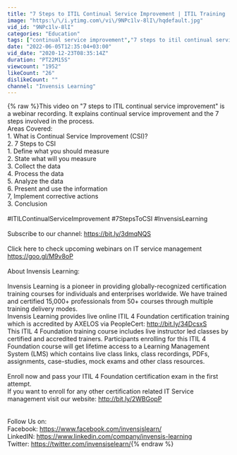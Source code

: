 ```yaml
---
title: "7 Steps to ITIL Continual Service Improvement | ITIL Training | Invensis Learning"
image: "https:\/\/i.ytimg.com\/vi\/9NPc1lv-8lI\/hqdefault.jpg"
vid_id: "9NPc1lv-8lI"
categories: "Education"
tags: ["continual service improvement","7 steps to itil continual service improvement","7 steps to csi"]
date: "2022-06-05T12:35:04+03:00"
vid_date: "2020-12-23T08:35:14Z"
duration: "PT22M15S"
viewcount: "1952"
likeCount: "26"
dislikeCount: ""
channel: "Invensis Learning"
---
```

{% raw %}This video on &quot;7 steps to ITIL continual service improvement&quot; is a webinar recording. It explains continual service improvement and the 7 steps involved in the process. <br />Areas Covered:<br />1. What is Continual Service Improvement (CSI)?<br />2. 7 Steps to CSI<br />    1. Define what you should measure<br />    2. State what will you measure<br />    3. Collect the data<br />    4. Process the data<br />    5. Analyze the data<br />    6. Present and use the information<br />    7, Implement corrective actions<br />3. Conclusion<br /><br />#ITILContinualServiceImprovement #7StepsToCSI #InvensisLearning<br /><br />Subscribe to our channel: <a rel="nofollow" target="blank" href="https://bit.ly/3dmqNQS">https://bit.ly/3dmqNQS</a><br /><br />Click here to check upcoming webinars on IT service management <a rel="nofollow" target="blank" href="https://goo.gl/M9v8oP">https://goo.gl/M9v8oP</a><br /><br />About Invensis Learning:<br /><br />Invensis Learning is a pioneer in providing globally-recognized certification training courses for individuals and enterprises worldwide. We have trained and certified 15,000+ professionals from 50+ courses through multiple training delivery modes. <br />Invensis Learning provides live online ITIL 4 Foundation certification training which is accredited by AXELOS via PeopleCert: <a rel="nofollow" target="blank" href="http://bit.ly/34DcsxS">http://bit.ly/34DcsxS</a><br />This ITIL 4 Foundation training course includes live instructor led classes by  certified and accredited trainers. Participants enrolling for this ITIL 4 Foundation course will get lifetime access to a Learning Management System (LMS) which contains live class links, class recordings, PDFs, assignments, case-studies, mock exams and other class resources. <br /><br />Enroll now and pass your ITIL 4 Foundation certification exam in the first attempt. <br />If you want to enroll for any other certification related IT Service management visit our website: <a rel="nofollow" target="blank" href="http://bit.ly/2WBGopP">http://bit.ly/2WBGopP</a><br /><br /><br />Follow Us on:<br />Facebook: <a rel="nofollow" target="blank" href="https://www.facebook.com/invensislearn/">https://www.facebook.com/invensislearn/</a><br />LinkedIN: <a rel="nofollow" target="blank" href="https://www.linkedin.com/company/invensis-learning">https://www.linkedin.com/company/invensis-learning</a><br />Twitter: <a rel="nofollow" target="blank" href="https://twitter.com/invensiselearn/">https://twitter.com/invensiselearn/</a>{% endraw %}
